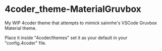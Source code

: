 # 4coder_theme-MaterialGruvbox
My WIP 4coder theme that attempts to mimick sainnhe's VSCode Gruvbox Material theme. 


Place it inside "4coder/themes" set it as your default in your "config.4coder" file. 

